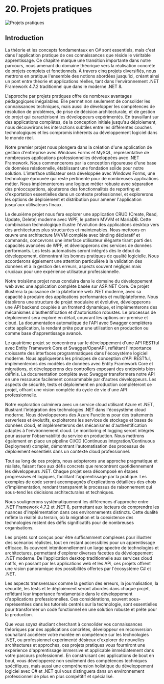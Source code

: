  
# 20. Projets pratiques

![Projets pratiques](https://via.placeholder.com/800x200?text=Projets+pratiques)

## Introduction

La théorie et les concepts fondamentaux en C# sont essentiels, mais c'est dans l'application pratique de ces connaissances que réside le véritable apprentissage. Ce chapitre marque une transition importante dans notre parcours, nous amenant du domaine théorique vers la réalisation concrète de projets complets et fonctionnels. À travers cinq projets diversifiés, nous mettrons en pratique l'ensemble des notions abordées jusqu'ici, créant ainsi un pont entre théorie et applications réelles, tant dans l'environnement .NET Framework 4.7.2 traditionnel que dans le moderne .NET 8.

L'approche par projets pratiques offre de nombreux avantages pédagogiques inégalables. Elle permet non seulement de consolider les connaissances techniques, mais aussi de développer les compétences de résolution de problèmes, de prise de décision architecturale, et de gestion de projet qui caractérisent les développeurs expérimentés. En travaillant sur des applications complètes, de la conception initiale jusqu'au déploiement, nous découvrirons les interactions subtiles entre les différentes couches technologiques et les compromis inhérents au développement logiciel dans le monde réel.

Notre premier projet nous plongera dans la création d'une application de gestion d'entreprise avec Windows Forms et MySQL, représentative de nombreuses applications professionnelles développées avec .NET Framework. Nous commencerons par la conception rigoureuse d'une base de données relationnelle, établissant une fondation solide pour notre solution. L'interface utilisateur sera développée avec Windows Forms, une technologie éprouvée qui reste pertinente pour de nombreuses applications métier. Nous implémenterons une logique métier robuste avec séparation des préoccupations, ajouterons des fonctionnalités de reporting et d'exportation essentielles dans un contexte professionnel, et explorerons les options de déploiement et distribution pour amener l'application jusqu'aux utilisateurs finaux.

Le deuxième projet nous fera explorer une application CRUD (Create, Read, Update, Delete) moderne avec WPF, le pattern MVVM et MariaDB. Cette combinaison technologique illustre l'évolution des applications desktop vers des architectures plus structurées et maintenables. Nous mettrons en œuvre une architecture MVVM complète avec binding déclaratif et commands, concevrons une interface utilisateur élégante tirant parti des capacités avancées de WPF, et développerons des services de données performants. Les tests automatisés seront intégrés dès le début du développement, démontrant les bonnes pratiques de qualité logicielle. Nous accorderons également une attention particulière à la validation des données et à la gestion des erreurs, aspects souvent négligés mais cruciaux pour une expérience utilisateur professionnelle.

Notre troisième projet nous conduira dans le domaine du développement web avec une application complète basée sur ASP.NET Core. Ce projet illustrera la puissance de la plateforme web .NET moderne, avec sa capacité à produire des applications performantes et multiplateforme. Nous établirons une structure de projet modulaire et évolutive, développerons une API backend couplée à un frontend dynamique, et implémenterons des mécanismes d'authentification et d'autorisation robustes. Le processus de déploiement sera exploré en détail, couvrant les options on-premise et cloud. La documentation automatique de l'API avec Swagger complétera cette application, la rendant prête pour une utilisation en production ou comme base d'apprentissage avancé.

Le quatrième projet se concentrera sur le développement d'une API RESTful avec Entity Framework Core et Swagger/OpenAPI, reflétant l'importance croissante des interfaces programmatiques dans l'écosystème logiciel moderne. Nous appliquerons les principes de conception d'API RESTful, implémenterons des modèles de données avec Entity Framework Core et migrations, et développerons des controllers exposant des endpoints bien définis. La documentation complète avec Swagger transformera notre API en une ressource facilement consommable par d'autres développeurs. Les aspects de sécurité, tests et déploiement en production compléteront ce projet, offrant une vision complète du cycle de vie d'une API professionnelle.

Notre exploration culminera avec un service cloud utilisant Azure et .NET, illustrant l'intégration des technologies .NET dans l'écosystème cloud moderne. Nous développerons des Azure Functions pour des traitements serverless et évolutifs, exploiterons les services de stockage et bases de données cloud, et implémenterons des mécanismes d'authentification adaptés à l'environnement cloud. Le monitoring et logging seront intégrés pour assurer l'observabilité du service en production. Nous mettrons également en place un pipeline CI/CD (Continuous Integration/Continuous Deployment) complet, démontrant l'automatisation des processus de déploiement essentiels dans un contexte cloud professionnel.

Tout au long de ces projets, nous adopterons une approche pragmatique et réaliste, faisant face aux défis concrets que rencontrent quotidiennement les développeurs .NET. Chaque projet sera décomposé en étapes progressives et logiques, facilitant l'apprentissage par la pratique. Les exemples de code seront accompagnés d'explications détaillées des choix d'implémentation, rendant transparent le processus de raisonnement qui sous-tend les décisions architecturales et techniques.

Nous soulignerons systématiquement les différences d'approche entre .NET Framework 4.7.2 et .NET 8, permettant aux lecteurs de comprendre les nuances d'implémentation dans ces environnements distincts. Cette dualité reflète la réalité du terrain, où la migration et la coexistence des technologies restent des défis significatifs pour de nombreuses organisations.

Les projets sont conçus pour être suffisamment complexes pour illustrer des scénarios réalistes, tout en restant accessibles pour un apprentissage efficace. Ils couvrent intentionnellement un large spectre de technologies et architectures, permettant d'explorer diverses facettes du développement .NET moderne. De l'application desktop traditionnelle aux services cloud natifs, en passant par les applications web et les API, ces projets offrent une vision panoramique des possibilités offertes par l'écosystème C# et .NET.

Les aspects transversaux comme la gestion des erreurs, la journalisation, la sécurité, les tests et le déploiement seront abordés dans chaque projet, reflétant leur importance fondamentale dans le développement d'applications professionnelles. Ces considérations, souvent sous-représentées dans les tutoriels centrés sur la technologie, sont essentielles pour transformer un code fonctionnel en une solution robuste et prête pour la production.

Que vous soyez étudiant cherchant à consolider vos connaissances théoriques par des applications concrètes, développeur en reconversion souhaitant accélérer votre montée en compétence sur les technologies .NET, ou professionnel expérimenté désireux d'explorer de nouvelles architectures et approches, ces projets pratiques vous fourniront une expérience d'apprentissage immersive et applicable immédiatement dans votre parcours professionnel. En construisant ces applications de bout en bout, vous développerez non seulement des compétences techniques spécifiques, mais aussi une compréhension holistique du développement logiciel avec C# et .NET qui vous distinguera dans un environnement professionnel de plus en plus compétitif et spécialisé.
